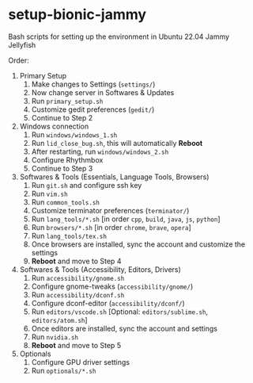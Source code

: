 # setup-bionic-jammy

Bash scripts for setting up the environment in Ubuntu 22.04 Jammy Jellyfish

Order:

1. Primary Setup
   1. Make changes to Settings (`settings/`)
   2. Now change server in Softwares & Updates
   3. Run `primary_setup.sh`
   4. Customize gedit preferences (`gedit/`)
   5. Continue to Step 2
2. Windows connection
   1. Run `windows/windows_1.sh`
   2. Run `lid_close_bug.sh`, this will automatically **Reboot**
   3. After restarting, run `windows/windows_2.sh`
   4. Configure Rhythmbox
   5. Continue to Step 3
3. Softwares & Tools (Essentials, Language Tools, Browsers)
   1. Run `git.sh` and configure ssh key
   2. Run `vim.sh`
   3. Run `common_tools.sh`
   4. Customize terminator preferences (`terminator/`)
   5. Run `lang_tools/*.sh` [in order `cpp`, `build`, `java`, `js`, `python`]
   6. Run `browsers/*.sh` [in order `chrome`, `brave`, `opera`]
   7. Run `lang_tools/tex.sh`
   8. Once browsers are installed, sync the account and customize the settings
   9. **Reboot** and move to Step 4
4. Softwares & Tools (Accessibility, Editors, Drivers)
   1. Run `accessibility/gnome.sh`
   2. Configure gnome-tweaks (`accessibility/gnome/`)
   3. Run `accessibility/dconf.sh`
   4. Configure dconf-editor (`accessibility/dconf/`)
   5. Run `editors/vscode.sh` [Optional: `editors/sublime.sh`, `editors/atom.sh`]
   6. Once editors are installed, sync the account and settings
   7. Run `nvidia.sh`
   8. **Reboot** and move to Step 5
5. Optionals
   1. Configure GPU driver settings
   2. Run `optionals/*.sh`
